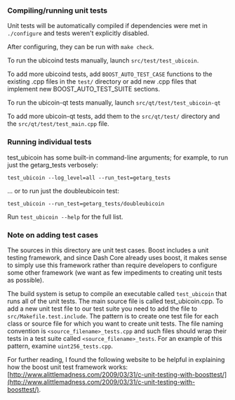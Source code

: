 ### Compiling/running unit tests

Unit tests will be automatically compiled if dependencies were met in `./configure`
and tests weren't explicitly disabled.

After configuring, they can be run with `make check`.

To run the ubicoind tests manually, launch `src/test/test_ubicoin`.

To add more ubicoind tests, add `BOOST_AUTO_TEST_CASE` functions to the existing
.cpp files in the `test/` directory or add new .cpp files that
implement new BOOST_AUTO_TEST_SUITE sections.

To run the ubicoin-qt tests manually, launch `src/qt/test/test_ubicoin-qt`

To add more ubicoin-qt tests, add them to the `src/qt/test/` directory and
the `src/qt/test/test_main.cpp` file.

### Running individual tests

test_ubicoin has some built-in command-line arguments; for
example, to run just the getarg_tests verbosely:

    test_ubicoin --log_level=all --run_test=getarg_tests

... or to run just the doubleubicoin test:

    test_ubicoin --run_test=getarg_tests/doubleubicoin

Run `test_ubicoin --help` for the full list.

### Note on adding test cases

The sources in this directory are unit test cases.  Boost includes a
unit testing framework, and since Dash Core already uses boost, it makes
sense to simply use this framework rather than require developers to
configure some other framework (we want as few impediments to creating
unit tests as possible).

The build system is setup to compile an executable called `test_ubicoin`
that runs all of the unit tests.  The main source file is called
test_ubicoin.cpp. To add a new unit test file to our test suite you need
to add the file to `src/Makefile.test.include`. The pattern is to create 
one test file for each class or source file for which you want to create 
unit tests.  The file naming convention is `<source_filename>_tests.cpp` 
and such files should wrap their tests in a test suite 
called `<source_filename>_tests`. For an example of this pattern, 
examine `uint256_tests.cpp`.

For further reading, I found the following website to be helpful in
explaining how the boost unit test framework works:
[http://www.alittlemadness.com/2009/03/31/c-unit-testing-with-boosttest/](http://www.alittlemadness.com/2009/03/31/c-unit-testing-with-boosttest/).
